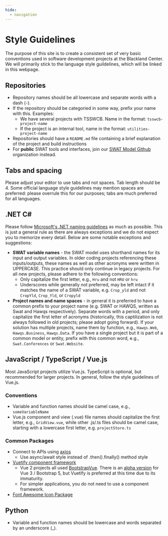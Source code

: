 ```yaml
---
hide:
  - navigation
---
```


# Style Guidelines

The purpose of this site is to create a consistent set of very basic conventions used in software development projects at the Blackland Center. We will primarily stick to the language style guildelines, which will be linked in this webpage.

## Repositories

* Repository names should be all lowercase and separate words with a dash (-).
* If the repository should be categoried in some way, prefix your name with this. Examples:
	* We have several projects with TSSWCB. Name in the format: `tsswcb-project-name`
	* If the project is an internal tool, name in the format: `utilities-project-name`
* Repositories should have a `README.md` file containing a brief explanation of the project and build instructions
* For **public** SWAT tools and interfaces, join our [SWAT Model Github](https://github.com/swat-model) organization instead.

## Tabs and spacing

Please adjust your editor to use tabs and not spaces. Tab length should be 4. Some official language style guidelines may mention spaces are preferred: please overrule this for our purposes; tabs are much preferred for all languages.

## .NET C\#

Please follow [Microsoft's .NET naming guidelines](https://learn.microsoft.com/en-us/dotnet/standard/design-guidelines/naming-guidelines) as much as possible. This is just a general rule as there are always exceptions and we do not expect you to memorize every detail. Below are some notable exceptions and suggestions:

* **SWAT variable names** - the SWAT model uses shorthand names for its input and output variables. In older coding projects referencing these inputs/outputs, these names as well as other acronyms were written in UPPERCASE. This practice should only continue in legacy projects. For all new projects, please adhere to the following conventions:
	* Only capitalize the first letter, e.g., `Hru` and not `HRU` or `hru`
	* Underscores while generally not preferred, may be left intact if it matches the name of a SWAT variable, e.g. `Crop_yld` and not `CropYld`, `Crop_Yld`, or `Cropyld`
* **Project names and name spaces** - in general it is preferred to have a common prefix to your project name (e.g. SWAT or HAWQS, written as Swat and Hawqs respectively). Separate words with a period, and only capitalize the first letter of acronyms (historically, this captilization is not always followed in old projects; please adopt going forward). If your solution has multiple projects, name them by function, e.g., `Hawqs.Web`, `Hawqs.Business`, `Hawqs.Data`. If you have a single project but it is part of a common model or entity, prefix with this common word, e.g., `Swat.Conferences` or `Swat.Website`.

## JavaScript / TypeScript / Vue.js

Most JavaScript projects utilize Vue.js. TypeScript is optional, but recommended for larger projects. In general, follow the style guidelines of Vue.js.

### Conventions ###

* Variable and function names should be camel case, e.g., `someVariableName`
* Vue.js component and view (.vue) file names should capitalize the first letter, e.g., `GridView.vue`, while other .js/.ts files should be camel case, starting with a lowercase first letter, e.g. `projectStore.ts`

### Common Packages ###

* Connect to APIs using [axios](https://axios-http.com/docs/intro)
	* Use async/await style instead of .then().finally() method style
* [Vuetify component framework](https://vuetifyjs.com/en/)
	* Vue 2 projects all used [BootstrapVue](https://bootstrap-vue.org/). There is an [alpha version](https://github.com/bootstrap-vue-next/bootstrap-vue-next) for Vue 3 / Bootstrap 5, but Vuetify is preferred at this time due to its immaturity.
	* For simpler applications, you do not need to use a component framework.
* [Font Awesome Icon Package](https://origin.fontawesome.com/)

## Python ##

* Variable and function names should be lowercase and words separated by an underscore (_).


